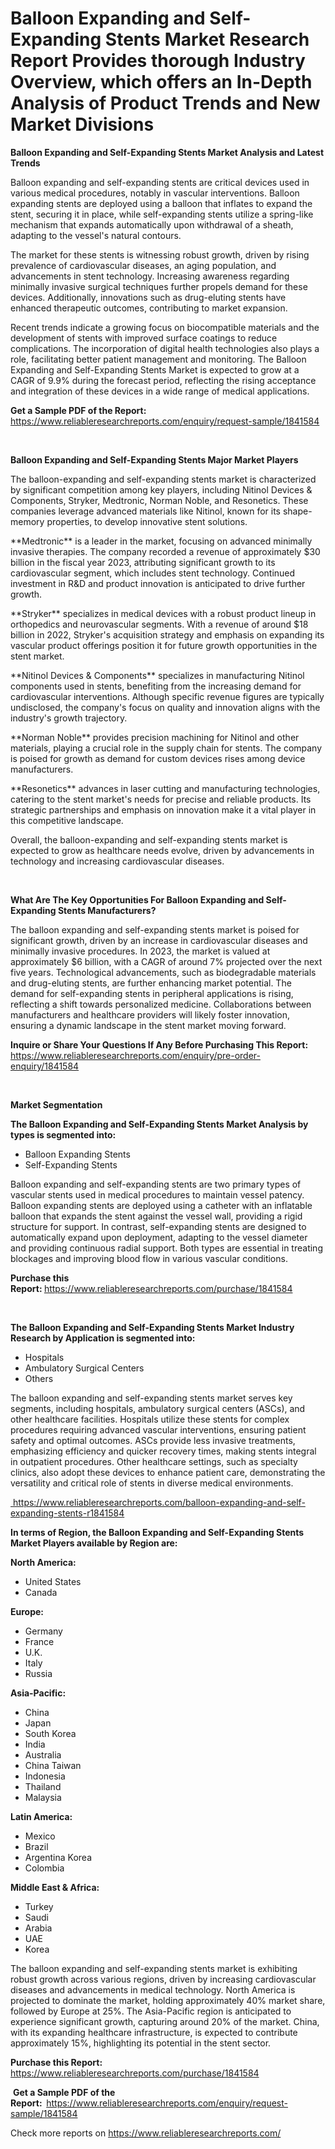 <p><h1>Balloon Expanding and Self-Expanding Stents Market Research Report Provides thorough Industry Overview, which offers an In-Depth Analysis of Product Trends and New Market Divisions</h1></p><p><strong>Balloon Expanding and Self-Expanding Stents Market Analysis and Latest Trends</strong></p>
<p><p>Balloon expanding and self-expanding stents are critical devices used in various medical procedures, notably in vascular interventions. Balloon expanding stents are deployed using a balloon that inflates to expand the stent, securing it in place, while self-expanding stents utilize a spring-like mechanism that expands automatically upon withdrawal of a sheath, adapting to the vessel's natural contours.</p><p>The market for these stents is witnessing robust growth, driven by rising prevalence of cardiovascular diseases, an aging population, and advancements in stent technology. Increasing awareness regarding minimally invasive surgical techniques further propels demand for these devices. Additionally, innovations such as drug-eluting stents have enhanced therapeutic outcomes, contributing to market expansion. </p><p>Recent trends indicate a growing focus on biocompatible materials and the development of stents with improved surface coatings to reduce complications. The incorporation of digital health technologies also plays a role, facilitating better patient management and monitoring. The Balloon Expanding and Self-Expanding Stents Market is expected to grow at a CAGR of 9.9% during the forecast period, reflecting the rising acceptance and integration of these devices in a wide range of medical applications.</p></p>
<p><strong>Get a Sample PDF of the Report:&nbsp;</strong> <a href="https://www.reliableresearchreports.com/enquiry/request-sample/1841584?utm_campaign=2719&utm_medium=2&utm_source=Github&utm_content=ia&utm_term=05032025&utm_id=balloon-expanding-and-self-expanding-stents">https://www.reliableresearchreports.com/enquiry/request-sample/1841584</a></p>
<p>&nbsp;</p>
<p><strong>Balloon Expanding and Self-Expanding Stents Major Market Players</strong></p>
<p><p>The balloon-expanding and self-expanding stents market is characterized by significant competition among key players, including Nitinol Devices & Components, Stryker, Medtronic, Norman Noble, and Resonetics. These companies leverage advanced materials like Nitinol, known for its shape-memory properties, to develop innovative stent solutions.</p><p>**Medtronic** is a leader in the market, focusing on advanced minimally invasive therapies. The company recorded a revenue of approximately $30 billion in the fiscal year 2023, attributing significant growth to its cardiovascular segment, which includes stent technology. Continued investment in R&D and product innovation is anticipated to drive further growth.</p><p>**Stryker** specializes in medical devices with a robust product lineup in orthopedics and neurovascular segments. With a revenue of around $18 billion in 2022, Stryker's acquisition strategy and emphasis on expanding its vascular product offerings position it for future growth opportunities in the stent market.</p><p>**Nitinol Devices & Components** specializes in manufacturing Nitinol components used in stents, benefiting from the increasing demand for cardiovascular interventions. Although specific revenue figures are typically undisclosed, the company's focus on quality and innovation aligns with the industry's growth trajectory.</p><p>**Norman Noble** provides precision machining for Nitinol and other materials, playing a crucial role in the supply chain for stents. The company is poised for growth as demand for custom devices rises among device manufacturers.</p><p>**Resonetics** advances in laser cutting and manufacturing technologies, catering to the stent market's needs for precise and reliable products. Its strategic partnerships and emphasis on innovation make it a vital player in this competitive landscape.</p><p>Overall, the balloon-expanding and self-expanding stents market is expected to grow as healthcare needs evolve, driven by advancements in technology and increasing cardiovascular diseases.</p></p>
<p>&nbsp;</p>
<p><strong>What Are The Key Opportunities For Balloon Expanding and Self-Expanding Stents Manufacturers?</strong></p>
<p><p>The balloon expanding and self-expanding stents market is poised for significant growth, driven by an increase in cardiovascular diseases and minimally invasive procedures. In 2023, the market is valued at approximately $6 billion, with a CAGR of around 7% projected over the next five years. Technological advancements, such as biodegradable materials and drug-eluting stents, are further enhancing market potential. The demand for self-expanding stents in peripheral applications is rising, reflecting a shift towards personalized medicine. Collaborations between manufacturers and healthcare providers will likely foster innovation, ensuring a dynamic landscape in the stent market moving forward.</p></p>
<p><strong>Inquire or Share Your Questions If Any Before Purchasing This Report:</strong> <a href="https://www.reliableresearchreports.com/enquiry/pre-order-enquiry/1841584?utm_campaign=2719&utm_medium=2&utm_source=Github&utm_content=ia&utm_term=05032025&utm_id=balloon-expanding-and-self-expanding-stents">https://www.reliableresearchreports.com/enquiry/pre-order-enquiry/1841584</a></p>
<p>&nbsp;</p>
<p><strong>Market Segmentation</strong></p>
<p><strong>The Balloon Expanding and Self-Expanding Stents Market Analysis by types is segmented into:</strong></p>
<p><ul><li>Balloon Expanding Stents</li><li>Self-Expanding Stents</li></ul></p>
<p><p>Balloon expanding and self-expanding stents are two primary types of vascular stents used in medical procedures to maintain vessel patency. Balloon expanding stents are deployed using a catheter with an inflatable balloon that expands the stent against the vessel wall, providing a rigid structure for support. In contrast, self-expanding stents are designed to automatically expand upon deployment, adapting to the vessel diameter and providing continuous radial support. Both types are essential in treating blockages and improving blood flow in various vascular conditions.</p></p>
<p><strong>Purchase this Report:&nbsp;</strong><a href="https://www.reliableresearchreports.com/purchase/1841584?utm_campaign=2719&utm_medium=2&utm_source=Github&utm_content=ia&utm_term=05032025&utm_id=balloon-expanding-and-self-expanding-stents">https://www.reliableresearchreports.com/purchase/1841584</a></p>
<p>&nbsp;</p>
<p><strong>The Balloon Expanding and Self-Expanding Stents Market Industry Research by Application is segmented into:</strong></p>
<p><ul><li>Hospitals</li><li>Ambulatory Surgical Centers</li><li>Others</li></ul></p>
<p><p>The balloon expanding and self-expanding stents market serves key segments, including hospitals, ambulatory surgical centers (ASCs), and other healthcare facilities. Hospitals utilize these stents for complex procedures requiring advanced vascular interventions, ensuring patient safety and optimal outcomes. ASCs provide less invasive treatments, emphasizing efficiency and quicker recovery times, making stents integral in outpatient procedures. Other healthcare settings, such as specialty clinics, also adopt these devices to enhance patient care, demonstrating the versatility and critical role of stents in diverse medical environments.</p></p>
<p><a href="https://www.reliableresearchreports.com/balloon-expanding-and-self-expanding-stents-r1841584?utm_campaign=2719&utm_medium=2&utm_source=Github&utm_content=ia&utm_term=05032025&utm_id=balloon-expanding-and-self-expanding-stents">&nbsp;https://www.reliableresearchreports.com/balloon-expanding-and-self-expanding-stents-r1841584</a></p>
<p><strong>In terms of Region, the Balloon Expanding and Self-Expanding Stents Market Players available by Region are:</strong></p>
<p>
    <p> <strong> North America: </strong>
        <ul>
            <li>United States</li>
            <li>Canada</li>
        </ul>
        </p> 
    <p> <strong> Europe: </strong>
        <ul>
            <li>Germany</li>
            <li>France</li>
            <li>U.K.</li>
            <li>Italy</li>
            <li>Russia</li>
        </ul>
        </p> 
    <p> <strong> Asia-Pacific: </strong>
        <ul>
            <li>China</li>
            <li>Japan</li>
            <li>South Korea</li>
            <li>India</li>
            <li>Australia</li>
            <li>China Taiwan</li>
            <li>Indonesia</li>
            <li>Thailand</li>
            <li>Malaysia</li>
        </ul>
        </p> 
    <p> <strong> Latin America: </strong>
        <ul>
            <li>Mexico</li>
            <li>Brazil</li>
            <li>Argentina Korea</li>
            <li>Colombia</li>
        </ul>
        </p> 
    <p> <strong> Middle East & Africa: </strong>
        <ul>
            <li>Turkey</li>
            <li>Saudi</li>
            <li>Arabia</li>
            <li>UAE</li>
            <li>Korea</li>
        </ul>
    </p>
    </p>
<p><p>The balloon expanding and self-expanding stents market is exhibiting robust growth across various regions, driven by increasing cardiovascular diseases and advancements in medical technology. North America is projected to dominate the market, holding approximately 40% market share, followed by Europe at 25%. The Asia-Pacific region is anticipated to experience significant growth, capturing around 20% of the market. China, with its expanding healthcare infrastructure, is expected to contribute approximately 15%, highlighting its potential in the stent sector.</p></p>
<p><strong>Purchase this Report: </strong><a href="https://www.reliableresearchreports.com/purchase/1841584?utm_campaign=2719&utm_medium=2&utm_source=Github&utm_content=ia&utm_term=05032025&utm_id=balloon-expanding-and-self-expanding-stents">https://www.reliableresearchreports.com/purchase/1841584</a></p>
<p>&nbsp;<strong>Get a Sample PDF of the Report:&nbsp;&nbsp;</strong><a href="https://www.reliableresearchreports.com/enquiry/request-sample/1841584?utm_campaign=2719&utm_medium=2&utm_source=Github&utm_content=ia&utm_term=05032025&utm_id=balloon-expanding-and-self-expanding-stents">https://www.reliableresearchreports.com/enquiry/request-sample/1841584</a></p>
<p><strong></strong></p>
<p>Check more reports on <a href="https://www.reliableresearchreports.com/?utm_campaign=2719&utm_medium=2&utm_source=Github&utm_content=ia&utm_term=05032025&utm_id=balloon-expanding-and-self-expanding-stents">https://www.reliableresearchreports.com/</a></p>